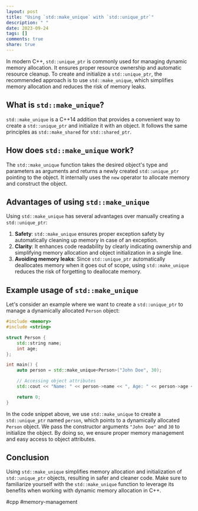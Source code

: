 ```yaml
---
layout: post
title: "Using `std::make_unique` with `std::unique_ptr`"
description: " "
date: 2023-09-24
tags: []
comments: true
share: true
---
```


In modern C++, `std::unique_ptr` is commonly used for managing dynamic memory allocation. It ensures proper resource ownership and automatic resource cleanup. To create and initialize a `std::unique_ptr`, the recommended approach is to use `std::make_unique`, which simplifies memory allocation and reduces the risk of memory leaks.

## What is `std::make_unique`?

`std::make_unique` is a C++14 addition that provides a convenient way to create a `std::unique_ptr` and initialize it with an object. It follows the same principles as `std::make_shared` for `std::shared_ptr`.

## How does `std::make_unique` work?

The `std::make_unique` function takes the desired object's type and parameters as arguments and returns a newly created `std::unique_ptr` pointing to the object. It internally uses the `new` operator to allocate memory and construct the object.

## Advantages of using `std::make_unique`

Using `std::make_unique` has several advantages over manually creating a `std::unique_ptr`:

1. **Safety**: `std::make_unique` ensures proper exception safety by automatically cleaning up memory in case of an exception.
2. **Clarity**: It enhances code readability by clearly indicating ownership and simplifying memory allocation and object initialization in a single line.
3. **Avoiding memory leaks**: Since `std::unique_ptr` automatically deallocates memory when it goes out of scope, using `std::make_unique` reduces the risk of forgetting to deallocate memory.

## Example usage of `std::make_unique`

Let's consider an example where we want to create a `std::unique_ptr` to manage a dynamically allocated `Person` object:

```cpp
#include <memory>
#include <string>

struct Person {
    std::string name;
    int age;
};

int main() {
    auto person = std::make_unique<Person>("John Doe", 30);

    // Accessing object attributes
    std::cout << "Name: " << person->name << ", Age: " << person->age << std::endl;

    return 0;
}
```
In the code snippet above, we use `std::make_unique` to create a `std::unique_ptr` named `person`, which points to a dynamically allocated `Person` object. We pass the constructor arguments `"John Doe"` and `30` to initialize the object. By doing so, we ensure proper memory management and easy access to object attributes.

## Conclusion

Using `std::make_unique` simplifies memory allocation and initialization of `std::unique_ptr` objects, resulting in safer and cleaner code. Make sure to familiarize yourself with the `std::make_unique` function to leverage its benefits when working with dynamic memory allocation in C++.

#cpp #memory-management